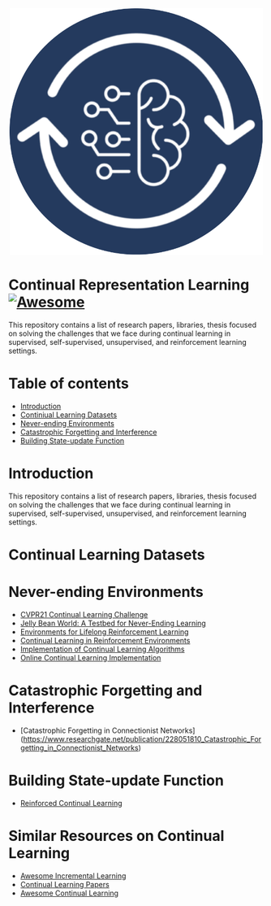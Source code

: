 
<div align="center">
	<div>
		<img width="500" src="/resources/logos/continual-learning-logo.png" alt="Awesome Node.js" />
	</div>
</div>



Continual Representation Learning [![Awesome](https://awesome.re/badge.svg)](https://awesome.re)
=================
This repository contains a list of research papers, libraries, thesis focused on solving the challenges that we face during continual learning in supervised, self-supervised, unsupervised, and reinforcement learning settings.

Table of contents
=================

<!--ts-->
   * [Introduction](#introduction)
   * [Continiual Learning Datasets](#continual-learning-datasets)
   * [Never-ending Environments](#never-ending-environments)
   * [Catastrophic Forgetting and Interference](#catastrophic-forgetting-and-interference)
   * [Building State-update Function](#building-state-update-function)
<!--te-->


Introduction
=================
This repository contains a list of research papers, libraries, thesis focused on solving the challenges that we face during continual learning in supervised, self-supervised, unsupervised, and reinforcement learning settings.

Continual Learning Datasets
=================

<!--ts-->

<!--te-->

Never-ending Environments
=================

<!--ts-->
* [CVPR21 Continual Learning Challenge](https://eval.ai/web/challenges/challenge-page/829/overview)
* [Jelly Bean World: A Testbed for Never-Ending Learning](https://arxiv.org/abs/2002.06306)
* [Environments for Lifelong Reinforcement Learning](https://arxiv.org/pdf/1811.10732.pdf)
* [Continual Learning in Reinforcement Environments](https://www.cs.utexas.edu/~ring/Ring-dissertation.pdf)
* [Implementation of Continual Learning Algorithms](https://github.com/GMvandeVen/continual-learning)
* [Online Continual Learning Implementation](https://github.com/RaptorMai/online-continual-learning)
<!--te-->

Catastrophic Forgetting and Interference
=================

<!--ts-->
* [Catastrophic Forgetting in Connectionist Networks] (https://www.researchgate.net/publication/228051810_Catastrophic_Forgetting_in_Connectionist_Networks)
<!--te-->

Building State-update Function
=================

<!--ts-->
* [Reinforced Continual Learning](https://papers.nips.cc/paper/2018/file/cee631121c2ec9232f3a2f028ad5c89b-Paper.pdf)
<!--te-->



Similar Resources on Continual Learning
=================

<!--ts-->
* [Awesome Incremental Learning](https://github.com/xialeiliu/Awesome-Incremental-Learning)
* [Continual Learning Papers](https://github.com/optimass/continual_learning_papers)
* [Awesome Continual Learning](https://github.com/khurramjaved96/awesome-continual-learning)
<!--te-->

